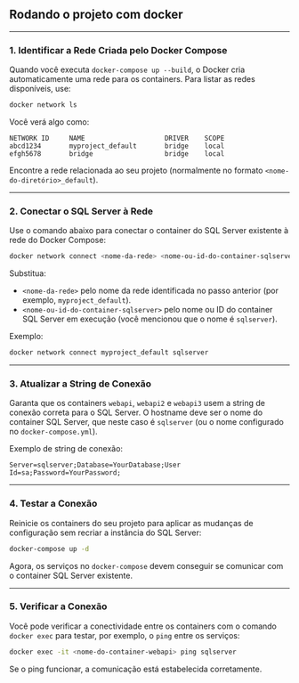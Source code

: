 ## Rodando o projeto com docker

---

### 1. **Identificar a Rede Criada pelo Docker Compose**
Quando você executa `docker-compose up --build`, o Docker cria automaticamente uma rede para os containers. Para listar as redes disponíveis, use:

```bash
docker network ls
```

Você verá algo como:

```plaintext
NETWORK ID     NAME                    DRIVER    SCOPE
abcd1234       myproject_default       bridge    local
efgh5678       bridge                  bridge    local
```

Encontre a rede relacionada ao seu projeto (normalmente no formato `<nome-do-diretório>_default`).

---

### 2. **Conectar o SQL Server à Rede**
Use o comando abaixo para conectar o container do SQL Server existente à rede do Docker Compose:

```bash
docker network connect <nome-da-rede> <nome-ou-id-do-container-sqlserver>
```

Substitua:
- `<nome-da-rede>` pelo nome da rede identificada no passo anterior (por exemplo, `myproject_default`).
- `<nome-ou-id-do-container-sqlserver>` pelo nome ou ID do container SQL Server em execução (você mencionou que o nome é `sqlserver`).

Exemplo:
```bash
docker network connect myproject_default sqlserver
```

---

### 3. **Atualizar a String de Conexão**
Garanta que os containers `webapi`, `webapi2` e `webapi3` usem a string de conexão correta para o SQL Server. O hostname deve ser o nome do container SQL Server, que neste caso é `sqlserver` (ou o nome configurado no `docker-compose.yml`).

Exemplo de string de conexão:
```plaintext
Server=sqlserver;Database=YourDatabase;User Id=sa;Password=YourPassword;
```

---

### 4. **Testar a Conexão**
Reinicie os containers do seu projeto para aplicar as mudanças de configuração sem recriar a instância do SQL Server:

```bash
docker-compose up -d
```

Agora, os serviços no `docker-compose` devem conseguir se comunicar com o container SQL Server existente.

---

### 5. **Verificar a Conexão**
Você pode verificar a conectividade entre os containers com o comando `docker exec` para testar, por exemplo, o `ping` entre os serviços:

```bash
docker exec -it <nome-do-container-webapi> ping sqlserver
```

Se o ping funcionar, a comunicação está estabelecida corretamente.